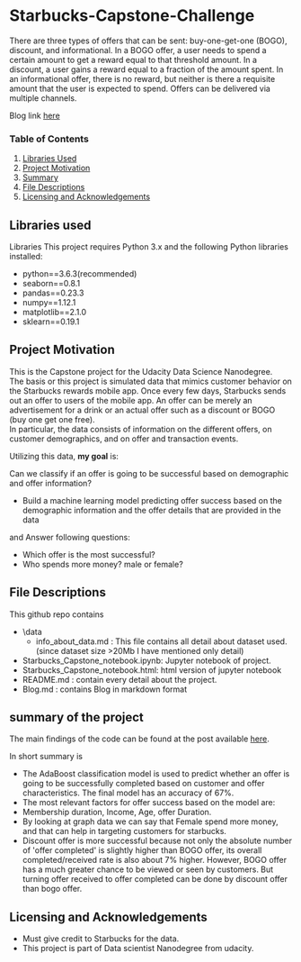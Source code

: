 # Starbucks-Capstone-Challenge
There are three types of offers that can be sent: buy-one-get-one (BOGO), discount, and informational. In a BOGO offer, a user needs to spend a certain amount to get a reward equal to that threshold amount. In a discount, a user gains a reward equal to a fraction of the amount spent. In an informational offer, there is no reward, but neither is there a requisite amount that the user is expected to spend. Offers can be delivered via multiple channels.

Blog link [here](https://kirankamath.hashnode.dev/predicting-starbucks-offer-success-and-finding-most-relevant-factors-for-offer-success)
 
### Table of Contents

1. [Libraries Used](#Libraries)
2. [Project Motivation](#motivation)
3. [Summary](#summary)
4. [File Descriptions](#files)
5. [Licensing and Acknowledgements](#licensing)

## Libraries used <a name="Libraries"></a>
Libraries
This project requires Python 3.x and the following Python libraries installed:
- python==3.6.3(recommended)
- seaborn==0.8.1
- pandas==0.23.3
- numpy==1.12.1
- matplotlib==2.1.0
- sklearn==0.19.1


## Project Motivation<a name="motivation"></a>

This is the Capstone project for the Udacity Data Science Nanodegree.  
The basis or this project is simulated data that mimics customer behavior on the Starbucks rewards mobile app. Once every few days, Starbucks sends out an offer to users of the mobile app. An offer can be merely an advertisement for a drink or an actual offer such as a discount or BOGO (buy one get one free).  
In particular, the data consists of information on the different offers, on customer demographics, and on offer and transaction events.  

Utilizing this data, **my goal** is:

Can we classify if an offer is going to be successful based on demographic and offer information?
- Build a machine learning model predicting offer success based on the demographic information and the offer details that are provided in the data

and Answer following questions:
- Which offer is the most successful?
- Who spends more money? male or female?

## File Descriptions <a name="files"></a>

This github repo contains
- \data
    - info_about_data.md : This file contains all detail about dataset used.(since dataset size >20Mb I have mentioned only detail)
- Starbucks_Capstone_notebook.ipynb: Jupyter notebook of project.
- Starbucks_Capstone_notebook.html: html version of jupyter notebook
- README.md : contain every detail about the project.
- Blog.md : contains Blog in markdown format

## summary of the project <a name="summary"></a>

The main findings of the code can be found at the post available [here](https://kirankamath.hashnode.dev/predicting-starbucks-offer-success-and-finding-most-relevant-factors-for-offer-success).

In short summary is 
- The AdaBoost classification model is used to predict whether an offer is going to be successfully completed based on customer and offer characteristics. The final model has an accuracy of 67%.  
 - The most relevant factors for offer success based on the model are:
  - Membership duration, Income, Age, offer Duration.
- By looking at graph data we can say that Female spend more money, and that can help in targeting customers for starbucks.
- Discount offer is more successful because not only the absolute number of 'offer completed' is slightly higher than BOGO offer, its overall completed/received rate is also about 7% higher. However, BOGO offer has a much greater chance to be viewed or seen by customers. But turning offer received to offer completed can be done by discount offer than bogo offer.

## Licensing and Acknowledgements<a name="licensing"></a>

- Must give credit to Starbucks for the data.
- This project is part of Data scientist Nanodegree from udacity.
